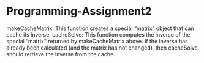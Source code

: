 # Programming-Assignment2
makeCacheMatrix: This function creates a special “matrix” object that can cache its inverse.
cacheSolve: This function computes the inverse of the special “matrix” returned by makeCacheMatrix above. 
            If the inverse has already been calculated (and the matrix has not changed), then cacheSolve should retrieve the inverse from the cache.
